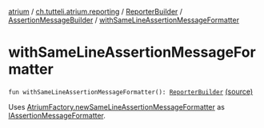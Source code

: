 [atrium](../../../index.md) / [ch.tutteli.atrium.reporting](../../index.md) / [ReporterBuilder](../index.md) / [AssertionMessageBuilder](index.md) / [withSameLineAssertionMessageFormatter](.)

# withSameLineAssertionMessageFormatter

`fun withSameLineAssertionMessageFormatter(): `[`ReporterBuilder`](../index.md) [(source)](https://github.com/robstoll/atrium/tree/master/atrium-assertions/src/main/kotlin/ch/tutteli/atrium/reporting/ReporterBuilder.kt#L29)

Uses [AtriumFactory.newSameLineAssertionMessageFormatter](../../../ch.tutteli.atrium/-atrium-factory/new-same-line-assertion-message-formatter.md) as [IAssertionMessageFormatter](../../-i-assertion-message-formatter/index.md).

